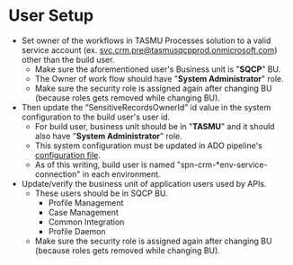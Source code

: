 # User Setup

- Set owner of the workflows in TASMU Processes solution to a valid service account (ex. svc.crm.pre@tasmusqcpprod.onmicrosoft.com) other than the build user.
  - Make sure the aforementioned user's Business unit is "**SQCP**" BU.
  - The Owner of work flow should have "**System Administrator**" role.
  - Make sure the security role is assigned again after changing BU (because roles gets removed while changing BU).
- Then update the “SensitiveRecordsOwnerId” id value in the system configuration to the build user's user id.
  - For build user, business unit should be in "**TASMU**" and it should also have "**System Administrator**" role.
  - This system configuration must be updated in ADO pipeline's [configuration file](https://dev.azure.com/TASMUCP/TASMU%20Central%20Platform/_git/crm-platform?path=%2Fpipelines%2Fbuild%2Fconfig).
  - As of this writing, build user is named "spn-crm-*env-service-connection" in each environment.
- Update/verify the business unit of application users used by APIs.
  - These users should be in SQCP BU.
    - Profile Management
    - Case Management
    - Common Integration
    - Profile Daemon
  - Make sure the security role is assigned again after changing BU (because roles gets removed while changing BU).